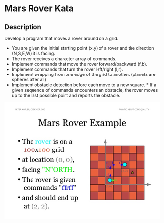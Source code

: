 # Mars Rover Kata

## Description

Develop a program that moves a rover around on a grid.

* You are given the initial starting point (x,y) of a rover and the direction (N,S,E,W) it is facing.
* The rover receives a character array of commands.
* Implement commands that move the rover forward/backward (f,b).
* Implement commands that turn the rover left/right (l,r).
* Implement wrapping from one edge of the grid to another. (planets are spheres after all)
* Implement obstacle detection before each move to a new square. * If a given sequence of commands encounters an obstacle, the rover moves up to the last possible point and reports the obstacle.


![Mars Rover Rules](resources/mars-rover-rules.jpg)
